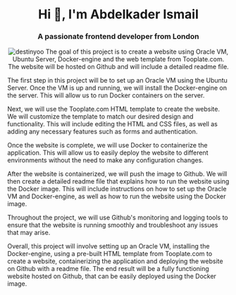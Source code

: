 
<h1 align="center">Hi 👋, I'm Abdelkader Ismail</h1>
<h3 align="center">A passionate frontend developer from London</h3>

<p align="center"> <img src="https://komarev.com/ghpvc/?username=destinyoo&label=Profile%20views&color=0e75b6&style=flat" alt="destinyoo" /> 
  The goal of this project is to create a website using Oracle VM, Ubuntu Server, Docker-engine and the web template from Tooplate.com. The website will be hosted on Github and will include a detailed readme file.

The first step in this project will be to set up an Oracle VM using the Ubuntu Server. Once the VM is up and running, we will install the Docker-engine on the server. This will allow us to run Docker containers on the server.

Next, we will use the Tooplate.com HTML template to create the website. We will customize the template to match our desired design and functionality. This will include editing the HTML and CSS files, as well as adding any necessary features such as forms and authentication.

Once the website is complete, we will use Docker to containerize the application. This will allow us to easily deploy the website to different environments without the need to make any configuration changes.

After the website is containerized, we will push the image to Github. We will then create a detailed readme file that explains how to run the website using the Docker image. This will include instructions on how to set up the Oracle VM and Docker-engine, as well as how to run the website using the Docker image.

Throughout the project, we will use Github's monitoring and logging tools to ensure that the website is running smoothly and troubleshoot any issues that may arise.

Overall, this project will involve setting up an Oracle VM, installing the Docker-engine, using a pre-built HTML template from Tooplate.com to create a website, containerizing the application and deploying the website on Github with a readme file. The end result will be a fully functioning website hosted on Github, that can be easily deployed using the Docker image.
</p>


